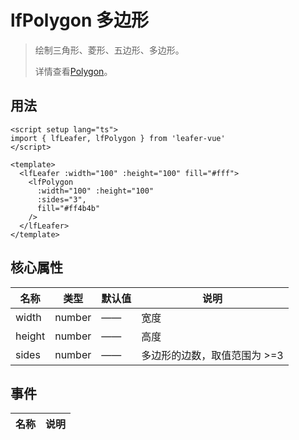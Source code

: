 # lfPolygon 多边形
>
> 绘制三角形、菱形、五边形、多边形。
>
> 详情查看[Polygon](https://www.leaferjs.com/ui/guide/display/Polygon.html)。

## 用法

```vue
<script setup lang="ts">
import { lfLeafer, lfPolygon } from 'leafer-vue'
</script>

<template>
  <lfLeafer :width="100" :height="100" fill="#fff">
    <lfPolygon
      :width="100" :height="100"
      :sides="3",
      fill="#ff4b4b"
    />
  </lfLeafer>
</template>
```

## 核心属性

| 名称 | 类型 | 默认值 | 说明 |
| --- | --- | --- | --- |
| width | number | —— | 宽度 |
| height | number | —— | 高度 |
| sides | number | —— | 多边形的边数，取值范围为 >=3 |

## 事件

| 名称 | 说明 |
| --- | --- |
